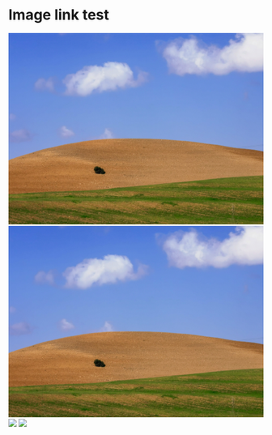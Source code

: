 ---
---

# Image link test

![](assets/images/ES20230212_001_alora.jpg)
![](/assets/images/ES20230212_001_alora.jpg)
![](../assets/images/ES20230212_001_alora.jpg)
![](../assets/images/ES20230212_001_alora.jpg)
